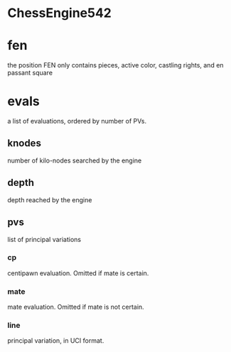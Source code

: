 # ChessEngine542


# **fen** 
the position FEN only contains pieces, active color, castling rights, and en passant square

# **evals** 
a list of evaluations, ordered by number of PVs.

## **knodes** 
number of kilo-nodes searched by the engine

## **depth** 
depth reached by the engine

## **pvs** 
list of principal variations

### **cp** 
centipawn evaluation. Omitted if mate is certain.

### **mate** 
mate evaluation. Omitted if mate is not certain.

### **line** 
principal variation, in UCI format.